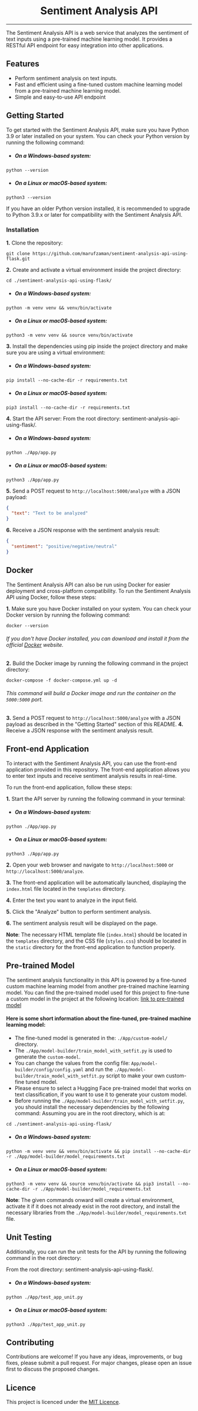 # <center>Sentiment Analysis API</center>

<hr>

The Sentiment Analysis API is a web service that analyzes the sentiment of text inputs using a pre-trained machine learning model. It provides a RESTful API endpoint for easy integration into other applications.

## Features

- Perform sentiment analysis on text inputs.
- Fast and efficient using a fine-tuned custom machine learning model from a pre-trained machine learning model.
- Simple and easy-to-use API endpoint

## Getting Started

To get started with the Sentiment Analysis API, make sure you have Python 3.9 or later installed on your system. You can check your Python version by running the following command:

- ##### On a Windows-based system:

```shell
python --version
```

- ##### On a Linux or macOS-based system:

```shell
python3 --version
```

If you have an older Python version installed, it is recommended to upgrade to Python 3.9.x or later for compatibility with the Sentiment Analysis API.

### Installation

**1.** Clone the repository:

```shell
git clone https://github.com/marufzaman/sentiment-analysis-api-using-flask.git
```

**2.** Create and activate a virtual environment inside the project directory:

```shell
cd ./sentiment-analysis-api-using-flask/
```

- ##### On a Windows-based system:

```shell
python -m venv venv && venv/bin/activate
```

- ##### On a Linux or macOS-based system:

```shell
python3 -m venv venv && source venv/bin/activate
```

**3.** Install the dependencies using pip inside the project directory and make sure you are using a virtual environment:

- ##### On a Windows-based system:

```shell
pip install --no-cache-dir -r requirements.txt
```

- ##### On a Linux or macOS-based system:

```shell
pip3 install --no-cache-dir -r requirements.txt
```

**4.** Start the API server:
From the root directory: sentiment-analysis-api-using-flask/.

- ##### On a Windows-based system:

```shell
python ./App/app.py
```

- ##### On a Linux or macOS-based system:

```shell
python3 ./App/app.py
```

**5.** Send a POST request to `http://localhost:5000/analyze` with a JSON payload:

```json
{
  "text": "Text to be analyzed"
}
```

**6.** Receive a JSON response with the sentiment analysis result:

```json
{
  "sentiment": "positive/negative/neutral"
}
```

## Docker

The Sentiment Analysis API can also be run using Docker for easier deployment and cross-platform compatibility. To run the Sentiment Analysis API using Docker, follow these steps:

**1.** Make sure you have Docker installed on your system. You can check your Docker version by running the following command:

```shell
docker --version
```

###### If you don't have Docker installed, you can download and install it from the official [Docker](https://www.docker.com/) website.

**2.** Build the Docker image by running the following command in the project directory:

```shell
docker-compose -f docker-compose.yml up -d
```

###### This command will build a Docker image and run the container on the `5000:5000` port.

**3.** Send a POST request to `http://localhost:5000/analyze` with a JSON payload as described in the "Getting Started" section of this README.
**4.** Receive a JSON response with the sentiment analysis result.

## Front-end Application

To interact with the Sentiment Analysis API, you can use the front-end application provided in this repository. The front-end application allows you to enter text inputs and receive sentiment analysis results in real-time.

To run the front-end application, follow these steps:

**1.** Start the API server by running the following command in your terminal:

- ##### On a Windows-based system:

```shell
python ./App/app.py
```

- ##### On a Linux or macOS-based system:

```shell
python3 ./App/app.py
```

**2.** Open your web browser and navigate to `http://localhost:5000` or `http://localhost:5000/analyze`.

**3.** The front-end application will be automatically launched, displaying the `index.html` file located in the `templates` directory.

**4.** Enter the text you want to analyze in the input field.

**5.** Click the "Analyze" button to perform sentiment analysis.

**6.** The sentiment analysis result will be displayed on the page.

**Note**: The necessary HTML template file (`index.html`) should be located in the `templates` directory, and the CSS file (`styles.css`) should be located in the `static` directory for the front-end application to function properly.

## Pre-trained Model

The sentiment analysis functionality in this API is powered by a fine-tuned custom machine learning model from another pre-trained machine learning model. You can find the pre-trained model used for this project to fine-tune a custom model in the project at the following location: [link to pre-trained model](https://huggingface.co/StatsGary/setfit-ft-sentinent-eval)

#### Here is some short information about the fine-tuned, pre-trained machine learning model:

- The fine-tuned model is generated in the: `./App/custom-model/` directory.
- The `./App/model-builder/train_model_with_setfit.py` is used to generate the `custom-model`.
- You can change the values from the config file: `App/model-builder/config/config.yaml` and run the `./App/model-builder/train_model_with_setfit.py` script to make your own custom-fine tuned model.
- Please ensure to select a Hugging Face pre-trained model that works on text classification, if you want to use it to generate your custom model.
- Before running the `./App/model-builder/train_model_with_setfit.py`, you should install the necessary dependencies by the following command:
  Assuming you are in the root directory, which is at:

```shell
cd ./sentiment-analysis-api-using-flask/
```

- ##### On a Windows-based system:

```shell
python -m venv venv && venv/bin/activate && pip install --no-cache-dir -r ./App/model-builder/model_requirements.txt
```

- ##### On a Linux or macOS-based system:

```shell
python3 -m venv venv && source venv/bin/activate && pip3 install --no-cache-dir -r ./App/model-builder/model_requirements.txt
```

**Note**: The given commands onward will create a virtual environment, activate it if it does not already exist in the root directory, and install the necessary libraries from the `./App/model-builder/model_requirements.txt` file.

## Unit Testing
Additionally, you can run the unit tests for the API by running the following command in the root directory:

From the root directory: sentiment-analysis-api-using-flask/.

- ##### On a Windows-based system:

```shell
python ./App/test_app_unit.py
```

- ##### On a Linux or macOS-based system:

```shell
python3 ./App/test_app_unit.py
```

## Contributing

Contributions are welcome! If you have any ideas, improvements, or bug fixes, please submit a pull request. For major changes, please open an issue first to discuss the proposed changes.

## Licence

This project is licenced under the [MIT Licence](LICENSE).
